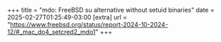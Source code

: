 +++
title = "mdo: FreeBSD su alternative without setuid binaries"
date = 2025-02-27T01:25:49-03:00
[extra]
url = "https://www.freebsd.org/status/report-2024-10-2024-12/#_mac_do4_setcred2_mdo1"
+++
